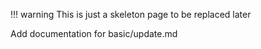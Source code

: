 !!! warning
    This is just a skeleton page to be replaced later


Add documentation for basic/update.md
